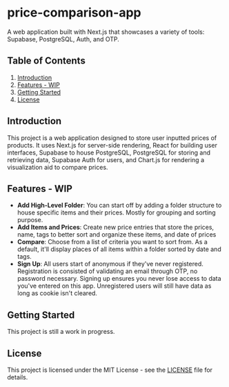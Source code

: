 # price-comparison-app

A web application built with Next.js that showcases a variety of tools: Supabase, PostgreSQL, Auth, and OTP.

## Table of Contents
1. [Introduction](#introduction)
2. [Features - WIP](#features-wip)
3. [Getting Started](#getting-started)
4. [License](#license)

## Introduction

This project is a web application designed to store user inputted prices of products. It uses Next.js for server-side rendering, React for building user interfaces, Supabase to house PostgreSQL, PostgreSQL for storing and retrieving data, Supabase Auth for users, and Chart.js for rendering a visualization aid to compare prices.

## Features - WIP

- **Add High-Level Folder**: You can start off by adding a folder structure to house specific items and their prices. Mostly for grouping and sorting purpose.
- **Add Items and Prices**: Create new price entries that store the prices, name, tags to better sort and organize these items, and date of prices
- **Compare**: Choose from a list of criteria you want to sort from. As a default, it'll display places of all items within a folder sorted by date and tags.
- **Sign Up**: All users start of anonymous if they've never registered. Registration is consisted of validating an email through OTP, no password necessary. Signing up ensures you never lose access to data you've entered on this app. Unregistered users will still have data as long as cookie isn't cleared.

## Getting Started

This project is still a work in progress.

## License

This project is licensed under the MIT License - see the [LICENSE](LICENSE) file for details.
